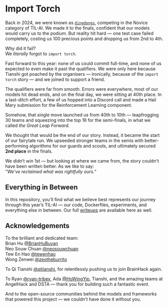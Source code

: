 # Import Torch

Back in 2024, we were known as [`dingdongs`](https://github.com/qitianshi/brainhack-24), competing in the Novice category of TIL-AI. We made it to the finals, confident that our models would carry us to the podium. But reality hit hard — one test case failed completely, costing us 100 precious points and dropping us from 2nd to 4th.  

Why did it fail?  
We _literally_ forgot to `import torch`.

Fast forward to this year: none of us could commit full-time, and none of us expected to even make it past the qualifiers. We were only here because Tianshi got poached by the organisers — ironically, because of the `import torch` story — and we joined to support a friend.

The qualifiers were far from smooth. Errors were everywhere, most of our models hit dead ends, and on the final day, we were sitting at 40th place. In a last-ditch effort, a few of us hopped into a Discord call and made a Hail Mary submission for the Reinforcement Learning component.  

Somehow, that single move launched us from 40th to 10th — leapfrogging 30 teams and squeezing into the top 16 for the semi-finals, in what we called _the Great Leap Forward_.

We thought that would be the end of our story. Instead, it became the start of our fairytale run. We upseeded stronger teams in the semis with better-performing algorithms for our guards and scouts, and ultimately secured **2nd place** in the finals.

We didn’t win 1st — but looking at where we came from, the story couldn't have been written better. As we like to say:  
_“We’ve reclaimed what was rightfully ours.”_

## Everything in Between

In this repository, you’ll find what we believe best represents our journey through this year’s TIL-AI — our code, Dockerfiles, experiments, and everything else in between. Our full [writeups](./writeup.md) are available here as well.

## Acknowledgements

To the brilliant and dedicated team:  
Brian Hu [@BrianHuBuyan](https://github.com/BrianHuBuyan)  
Neo Souw Chuan [@neosouwchuan](https://github.com/neosouwchuan)  
Tew En Hao [@tewenhao](https://github.com/tewenhao)  
Wong Zenwei [@zeotheburrito](https://github.com/zeotheburrito)

To Qi Tianshi [@qitianshi](https://github.com/qitianshi), for relentlessly pushing us to join BrainHack again.

To Ryan [@ryan-tribex](https://github.com/ryan-tribex), Ada [@HoWingYip](https://github.com/HoWingYip), Tianshi, and the amazing teams at AngelHack and DSTA — thank you for building such a fantastic event.

And to the open-source communities behind the models and frameworks that powered this project — we couldn’t have done it without you.
